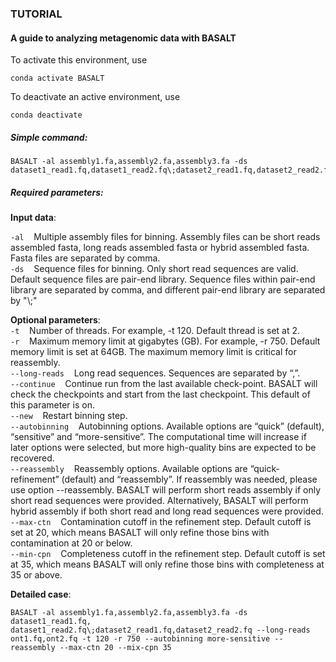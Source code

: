 ### TUTORIAL
#### A guide to analyzing metagenomic data with BASALT
To activate this environment, use  
```
conda activate BASALT
```
To deactivate an active environment, use  
```
conda deactivate  
```
##### Simple command:
```
BASALT -al assembly1.fa,assembly2.fa,assembly3.fa -ds dataset1_read1.fq,dataset1_read2.fq\;dataset2_read1.fq,dataset2_read2.fq
```

##### Required parameters:
**Input data**:

`-al` &nbsp;&nbsp; Multiple assembly files for binning. Assembly files can be short reads assembled fasta, long reads assembled fasta or hybrid assembled fasta. Fasta files are separated by comma.  
`-ds` &nbsp;&nbsp; Sequence files for binning. Only short read sequences are valid. Default sequence files are pair-end library. Sequence files within pair-end library are separated by comma, and different pair-end library are separated by "\\;" 

**Optional parameters**:  
`-t` &nbsp;&nbsp; Number of threads. For example, -t 120. Default thread is set at 2.  
`-r` &nbsp;&nbsp; Maximum memory limit at gigabytes (GB). For example, -r 750. Default memory limit is set at 64GB. The maximum memory limit is critical for reassembly.  
`--long-reads` &nbsp;&nbsp; Long read sequences. Sequences are separated by “,”.  
`--continue` &nbsp;&nbsp; Continue run from the last available check-point. BASALT will check the checkpoints and start from the last checkpoint. This default of this parameter is on.  
`--new` &nbsp;&nbsp; Restart binning step.  
`--autobinning` &nbsp;&nbsp; Autobinning options. Available options are “quick” (default), “sensitive” and “more-sensitive”. The computational time will increase if later options were selected, but more high-quality bins are expected to be recovered.  
`--reassembly` &nbsp;&nbsp; Reassembly options. Available options are “quick-refinement” (default) and “reassembly”. If reassembly was needed, please use option --reassembly. BASALT will perform short reads assembly if only short read sequences were provided. Alternatively, BASALT will perform hybrid assembly if both short read and long read sequences were provided.  
`--max-ctn` &nbsp;&nbsp; Contamination cutoff in the refinement step. Default cutoff is set at 20, which means BASALT will only refine those bins with contamination at 20 or below.  
`--min-cpn` &nbsp;&nbsp; Completeness cutoff in the refinement step. Default cutoff is set at 35, which means BASALT will only refine those bins with completeness at 35 or above.  

**Detailed case**:
```
BASALT -al assembly1.fa,assembly2.fa,assembly3.fa -ds dataset1_read1.fq, dataset1_read2.fq\;dataset2_read1.fq,dataset2_read2.fq --long-reads ont1.fq,ont2.fq -t 120 -r 750 --autobinning more-sensitive --reassembly --max-ctn 20 --mix-cpn 35

